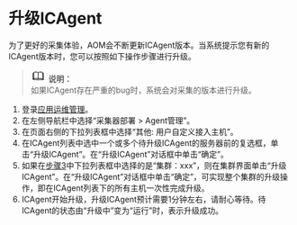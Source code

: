 # 升级ICAgent<a name="ZH-CN_TOPIC_0127215849"></a>

为了更好的采集体验，AOM会不断更新ICAgent版本。当系统提示您有新的ICAgent版本时，您可以按照如下操作步骤进行升级。

>![](public_sys-resources/icon-note.gif) **说明：**   
>如果ICAgent存在严重的bug时，系统会对采集的版本进行升级。  

1.  登录[应用运维管理](https://console.huaweicloud.com/aom/#/aom/ams/summary)。
2.  在左侧导航栏中选择“采集器部署 \> Agent管理”。
3.  <a name="zh-cn_topic_0089684078_zh-cn_topic_0089582115_li186286182113"></a>在页面右侧的下拉列表框中选择“其他: 用户自定义接入主机”。
4.  在ICAgent列表中选中一个或多个待升级ICAgent的服务器前的复选框，单击“升级ICAgent”。在“升级ICAgent”对话框中单击“确定”。
5.  如果在[步骤3](#zh-cn_topic_0089684078_zh-cn_topic_0089582115_li186286182113)中下拉列表框中选择的是“集群：xxx”，则在集群界面单击“升级ICAgent”。在“升级ICAgent”对话框中单击“确定”，可实现整个集群的升级操作，即在ICAgent列表下的所有主机一次性完成升级。
6.  ICAgent开始升级，升级ICAgent预计需要1分钟左右，请耐心等待。待ICAgent的状态由“升级中”变为“运行”时，表示升级成功。

